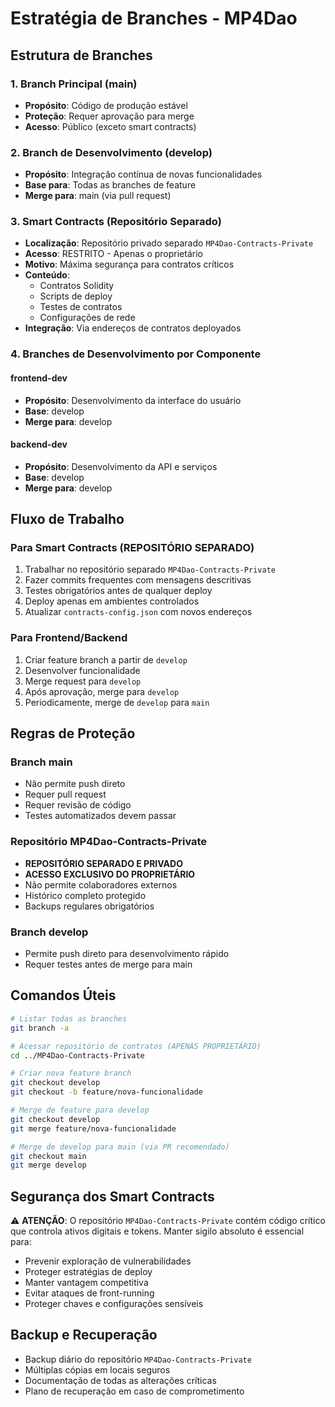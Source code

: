 # Estratégia de Branches - MP4Dao

## Estrutura de Branches

### 1. Branch Principal (main)
- **Propósito**: Código de produção estável
- **Proteção**: Requer aprovação para merge
- **Acesso**: Público (exceto smart contracts)

### 2. Branch de Desenvolvimento (develop)
- **Propósito**: Integração contínua de novas funcionalidades
- **Base para**: Todas as branches de feature
- **Merge para**: main (via pull request)

### 3. Smart Contracts (Repositório Separado)
- **Localização**: Repositório privado separado `MP4Dao-Contracts-Private`
- **Acesso**: RESTRITO - Apenas o proprietário
- **Motivo**: Máxima segurança para contratos críticos
- **Conteúdo**: 
  - Contratos Solidity
  - Scripts de deploy
  - Testes de contratos
  - Configurações de rede
- **Integração**: Via endereços de contratos deployados

### 4. Branches de Desenvolvimento por Componente

#### frontend-dev
- **Propósito**: Desenvolvimento da interface do usuário
- **Base**: develop
- **Merge para**: develop

#### backend-dev
- **Propósito**: Desenvolvimento da API e serviços
- **Base**: develop
- **Merge para**: develop

## Fluxo de Trabalho

### Para Smart Contracts (REPOSITÓRIO SEPARADO)
1. Trabalhar no repositório separado `MP4Dao-Contracts-Private`
2. Fazer commits frequentes com mensagens descritivas
3. Testes obrigatórios antes de qualquer deploy
4. Deploy apenas em ambientes controlados
5. Atualizar `contracts-config.json` com novos endereços

### Para Frontend/Backend
1. Criar feature branch a partir de `develop`
2. Desenvolver funcionalidade
3. Merge request para `develop`
4. Após aprovação, merge para `develop`
5. Periodicamente, merge de `develop` para `main`

## Regras de Proteção

### Branch main
- Não permite push direto
- Requer pull request
- Requer revisão de código
- Testes automatizados devem passar

### Repositório MP4Dao-Contracts-Private
- **REPOSITÓRIO SEPARADO E PRIVADO**
- **ACESSO EXCLUSIVO DO PROPRIETÁRIO**
- Não permite colaboradores externos
- Histórico completo protegido
- Backups regulares obrigatórios

### Branch develop
- Permite push direto para desenvolvimento rápido
- Requer testes antes de merge para main

## Comandos Úteis

```bash
# Listar todas as branches
git branch -a

# Acessar repositório de contratos (APENAS PROPRIETÁRIO)
cd ../MP4Dao-Contracts-Private

# Criar nova feature branch
git checkout develop
git checkout -b feature/nova-funcionalidade

# Merge de feature para develop
git checkout develop
git merge feature/nova-funcionalidade

# Merge de develop para main (via PR recomendado)
git checkout main
git merge develop
```

## Segurança dos Smart Contracts

⚠️ **ATENÇÃO**: O repositório `MP4Dao-Contracts-Private` contém código crítico que controla ativos digitais e tokens. Manter sigilo absoluto é essencial para:

- Prevenir exploração de vulnerabilidades
- Proteger estratégias de deploy
- Manter vantagem competitiva
- Evitar ataques de front-running
- Proteger chaves e configurações sensíveis

## Backup e Recuperação

- Backup diário do repositório `MP4Dao-Contracts-Private`
- Múltiplas cópias em locais seguros
- Documentação de todas as alterações críticas
- Plano de recuperação em caso de comprometimento
